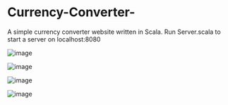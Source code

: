 # Currency-Converter-
A simple currency converter website written in Scala. 
Run Server.scala to start a server on localhost:8080 

![image](https://github.com/pawlowiczf/Currency-Converter-/assets/117346592/35fefd22-0aa2-464f-9c1f-942f9327ceda)

![image](https://github.com/pawlowiczf/Currency-Converter-/assets/117346592/008477d4-5597-4e53-9f1f-c0a16e053cb5) 

![image](https://github.com/pawlowiczf/Currency-Converter-/assets/117346592/73cc9c27-df69-4167-9e78-5e975aec93ab) 

![image](https://github.com/pawlowiczf/Currency-Converter-/assets/117346592/185467d3-e0b8-4c43-bf4c-dff8971bf2c6) 



